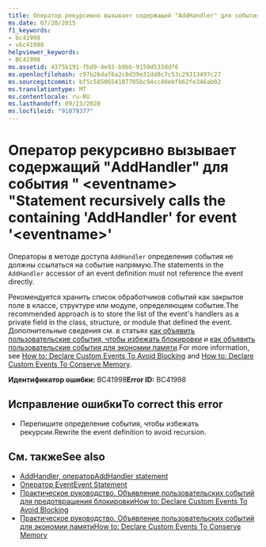 ```yaml
---
title: Оператор рекурсивно вызывает содержащий "AddHandler" для события " <eventname> "
ms.date: 07/20/2015
f1_keywords:
- bc41998
- vbc41998
helpviewer_keywords:
- BC41998
ms.assetid: 4375b191-fbd9-4e93-b9bb-9159d533ddf6
ms.openlocfilehash: c97b26daf8a2c0d39e31dd8c7c53c29313497c27
ms.sourcegitcommit: bf5c5850654187705bc94cc40ebfb62fe346ab02
ms.translationtype: MT
ms.contentlocale: ru-RU
ms.lasthandoff: 09/23/2020
ms.locfileid: "91079377"
---
```

# <a name="statement-recursively-calls-the-containing-addhandler-for-event-eventname"></a><span data-ttu-id="4e18d-102">Оператор рекурсивно вызывает содержащий "AddHandler" для события " \<eventname> "</span><span class="sxs-lookup"><span data-stu-id="4e18d-102">Statement recursively calls the containing 'AddHandler' for event '\<eventname>'</span></span>

<span data-ttu-id="4e18d-103">Операторы в методе доступа `AddHandler` определения события не должны ссылаться на событие напрямую.</span><span class="sxs-lookup"><span data-stu-id="4e18d-103">The statements in the `AddHandler` accessor of an event definition must not reference the event directly.</span></span>  
  
 <span data-ttu-id="4e18d-104">Рекомендуется хранить список обработчиков событий как закрытое поле в классе, структуре или модуле, определяющем событие.</span><span class="sxs-lookup"><span data-stu-id="4e18d-104">The recommended approach is to store the list of the event's handlers as a private field in the class, structure, or module that defined the event.</span></span> <span data-ttu-id="4e18d-105">Дополнительные сведения см. в статьях [как объявить пользовательские события, чтобы избежать блокировки](../programming-guide/language-features/events/how-to-declare-custom-events-to-avoid-blocking.md) и [как объявить пользовательские события для экономии памяти](../programming-guide/language-features/events/how-to-declare-custom-events-to-conserve-memory.md).</span><span class="sxs-lookup"><span data-stu-id="4e18d-105">For more information, see [How to: Declare Custom Events To Avoid Blocking](../programming-guide/language-features/events/how-to-declare-custom-events-to-avoid-blocking.md) and [How to: Declare Custom Events To Conserve Memory](../programming-guide/language-features/events/how-to-declare-custom-events-to-conserve-memory.md).</span></span>  
  
 <span data-ttu-id="4e18d-106">**Идентификатор ошибки:** BC41998</span><span class="sxs-lookup"><span data-stu-id="4e18d-106">**Error ID:** BC41998</span></span>  
  
## <a name="to-correct-this-error"></a><span data-ttu-id="4e18d-107">Исправление ошибки</span><span class="sxs-lookup"><span data-stu-id="4e18d-107">To correct this error</span></span>  
  
- <span data-ttu-id="4e18d-108">Перепишите определение события, чтобы избежать рекурсии.</span><span class="sxs-lookup"><span data-stu-id="4e18d-108">Rewrite the event definition to avoid recursion.</span></span>  
  
## <a name="see-also"></a><span data-ttu-id="4e18d-109">См. также</span><span class="sxs-lookup"><span data-stu-id="4e18d-109">See also</span></span>

- [<span data-ttu-id="4e18d-110">AddHandler, оператор</span><span class="sxs-lookup"><span data-stu-id="4e18d-110">AddHandler statement</span></span>](../language-reference/statements/addhandler-statement.md)
- [<span data-ttu-id="4e18d-111">Оператор Event</span><span class="sxs-lookup"><span data-stu-id="4e18d-111">Event Statement</span></span>](../language-reference/statements/event-statement.md)
- [<span data-ttu-id="4e18d-112">Практическое руководство. Объявление пользовательских событий для предотвращения блокировки</span><span class="sxs-lookup"><span data-stu-id="4e18d-112">How to: Declare Custom Events To Avoid Blocking</span></span>](../programming-guide/language-features/events/how-to-declare-custom-events-to-avoid-blocking.md)
- [<span data-ttu-id="4e18d-113">Практическое руководство. Объявление пользовательских событий для экономии памяти</span><span class="sxs-lookup"><span data-stu-id="4e18d-113">How to: Declare Custom Events To Conserve Memory</span></span>](../programming-guide/language-features/events/how-to-declare-custom-events-to-conserve-memory.md)
